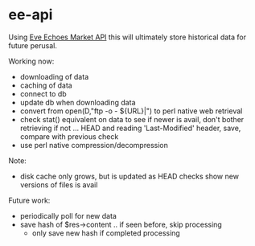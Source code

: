 # ee-api

Using [Eve Echoes Market API](https://eve-echoes-market.com/api) this will
ultimately store historical data for future perusal.

Working now:
 - downloading of data
 - caching of data
 - connect to db
 - update db when downloading data
 - convert from open(D,"ftp -o - ${URL}|") to perl native web retrieval
 - check stat() equivalent on data to see if newer is avail, don't bother retrieving if not
   ... HEAD and reading 'Last-Modified' header, save, compare with previous check
 - use perl native compression/decompression

Note:
 - disk cache only grows, but is updated as HEAD checks show new versions of files is avail

Future work:
 - periodically poll for new data
 - save hash of $res->content .. if seen before, skip processing
   - only save new hash if completed processing
